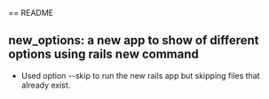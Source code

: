 == README

## new_options: a new app to show of different options using rails new command

* Used option --skip to run the new rails app but skipping files that already exist.